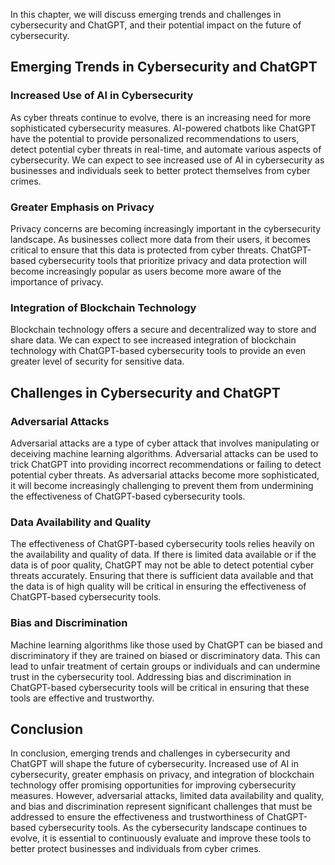
In this chapter, we will discuss emerging trends and challenges in cybersecurity and ChatGPT, and their potential impact on the future of cybersecurity.

Emerging Trends in Cybersecurity and ChatGPT
--------------------------------------------

### Increased Use of AI in Cybersecurity

As cyber threats continue to evolve, there is an increasing need for more sophisticated cybersecurity measures. AI-powered chatbots like ChatGPT have the potential to provide personalized recommendations to users, detect potential cyber threats in real-time, and automate various aspects of cybersecurity. We can expect to see increased use of AI in cybersecurity as businesses and individuals seek to better protect themselves from cyber crimes.

### Greater Emphasis on Privacy

Privacy concerns are becoming increasingly important in the cybersecurity landscape. As businesses collect more data from their users, it becomes critical to ensure that this data is protected from cyber threats. ChatGPT-based cybersecurity tools that prioritize privacy and data protection will become increasingly popular as users become more aware of the importance of privacy.

### Integration of Blockchain Technology

Blockchain technology offers a secure and decentralized way to store and share data. We can expect to see increased integration of blockchain technology with ChatGPT-based cybersecurity tools to provide an even greater level of security for sensitive data.

Challenges in Cybersecurity and ChatGPT
---------------------------------------

### Adversarial Attacks

Adversarial attacks are a type of cyber attack that involves manipulating or deceiving machine learning algorithms. Adversarial attacks can be used to trick ChatGPT into providing incorrect recommendations or failing to detect potential cyber threats. As adversarial attacks become more sophisticated, it will become increasingly challenging to prevent them from undermining the effectiveness of ChatGPT-based cybersecurity tools.

### Data Availability and Quality

The effectiveness of ChatGPT-based cybersecurity tools relies heavily on the availability and quality of data. If there is limited data available or if the data is of poor quality, ChatGPT may not be able to detect potential cyber threats accurately. Ensuring that there is sufficient data available and that the data is of high quality will be critical in ensuring the effectiveness of ChatGPT-based cybersecurity tools.

### Bias and Discrimination

Machine learning algorithms like those used by ChatGPT can be biased and discriminatory if they are trained on biased or discriminatory data. This can lead to unfair treatment of certain groups or individuals and can undermine trust in the cybersecurity tool. Addressing bias and discrimination in ChatGPT-based cybersecurity tools will be critical in ensuring that these tools are effective and trustworthy.

Conclusion
----------

In conclusion, emerging trends and challenges in cybersecurity and ChatGPT will shape the future of cybersecurity. Increased use of AI in cybersecurity, greater emphasis on privacy, and integration of blockchain technology offer promising opportunities for improving cybersecurity measures. However, adversarial attacks, limited data availability and quality, and bias and discrimination represent significant challenges that must be addressed to ensure the effectiveness and trustworthiness of ChatGPT-based cybersecurity tools. As the cybersecurity landscape continues to evolve, it is essential to continuously evaluate and improve these tools to better protect businesses and individuals from cyber crimes.
